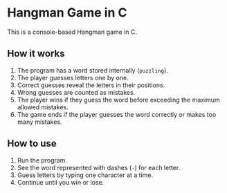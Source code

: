 # Hangman Game in C

This is a console-based Hangman game in C.

## How it works

1. The program has a word stored internally (`puzzling`).  
2. The player guesses letters one by one.  
3. Correct guesses reveal the letters in their positions.  
4. Wrong guesses are counted as mistakes.  
5. The player wins if they guess the word before exceeding the maximum allowed mistakes.  
6. The game ends if the player guesses the word correctly or makes too many mistakes.

## How to use

1. Run the program.  
2. See the word represented with dashes (`-`) for each letter.  
3. Guess letters by typing one character at a time.  
4. Continue until you win or lose.
